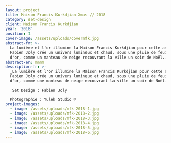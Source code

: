 ```yaml
---
layout: project
title: Maison Francis Kurkdjian Xmas // 2018
category: set-design
client: Maison Francis Kurkdjian
year: '2018'
position: 1
cover-image: /assets/uploads/covermfk.jpg
abstract-fr: >-
  La lumière et l'or illumine la Maison Francis Kurkdjian pour cette année.
  Fabien Joly crée un univers lumineux et chaud, sous une pluie de feuilles
  d'or, comme un manteau de neige recouvrant la ville un soir de Noël...
abstract-en: mmmm
description-fr: >-
  _La lumière et l'or illumine la Maison Francis Kurkdjian pour cette année.
  Fabien Joly crée un univers lumineux et chaud, sous une pluie de feuilles
  d'or, comme une manteau de neige recouvrant la ville un soir de Noël..._

   Set Design : Fabien Joly

  Photographie : Yulek Studio ©
project-images:
  - image: /assets/uploads/mfk-2018-1.jpg
  - image: /assets/uploads/mfk-2018-2.jpg
  - image: /assets/uploads/mfk-2018-3.jpg
  - image: /assets/uploads/mfk-2018-4.jpg
  - image: /assets/uploads/mfk-2018-5.jpg
  - image: /assets/uploads/mfk-2018-6.jpg
---
```


